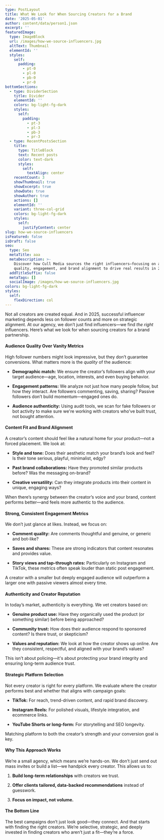 ```yaml
---
type: PostLayout
title: What We Look for When Sourcing Creators for a Brand
date: '2025-05-01'
author: content/data/person1.json
excerpt: ''
featuredImage:
  type: ImageBlock
  url: /images/how-we-source-influencers.jpg
  altText: Thumbnail
  elementId: ''
  styles:
    self:
      padding:
        - pt-0
        - pl-0
        - pb-0
        - pr-0
bottomSections:
  - type: DividerSection
    title: Divider
    elementId: ''
    colors: bg-light-fg-dark
    styles:
      self:
        padding:
          - pt-3
          - pl-3
          - pb-3
          - pr-3
  - type: RecentPostsSection
    title:
      type: TitleBlock
      text: Recent posts
      color: text-dark
      styles:
        self:
          textAlign: center
    recentCount: 3
    showThumbnail: true
    showExcerpt: true
    showDate: true
    showAuthor: true
    actions: []
    elementId: ''
    variant: three-col-grid
    colors: bg-light-fg-dark
    styles:
      self:
        justifyContent: center
slug: how-we-source-influencers
isFeatured: false
isDraft: false
seo:
  type: Seo
  metaTitle: aaa
  metaDescription: >-
    Discover how Cull Media sources the right influencers—focusing on audience
    quality, engagement, and brand alignment to drive real results in 2025.
  addTitleSuffix: false
  metaTags: []
  socialImage: /images/how-we-source-influencers.jpg
colors: bg-light-fg-dark
styles:
  self:
    flexDirection: col
---
```

Not all creators are created equal. And in 2025, successful influencer marketing depends less on follower counts and more on strategic alignment. At our agency, we don’t just find influencers—we find *the right* influencers. Here’s what we look for when sourcing creators for a brand partnership.

#### Audience Quality Over Vanity Metrics

High follower numbers might look impressive, but they don’t guarantee conversions. What matters more is the *quality* of the audience:

*   **Demographic match:** We ensure the creator’s followers align with your target audience—age, location, interests, and even buying behavior.

*   **Engagement patterns:** We analyze not just how many people follow, but how they interact. Are followers commenting, saving, sharing? Passive followers don’t build momentum—engaged ones do.

*   **Audience authenticity:** Using audit tools, we scan for fake followers or bot activity to make sure we're working with creators who’ve built trust, not bought attention.

#### Content Fit and Brand Alignment

A creator’s content should feel like a natural home for your product—not a forced placement. We look at:

*   **Style and tone:** Does their aesthetic match your brand’s look and feel? Is their tone serious, playful, minimalist, edgy?

*   **Past brand collaborations:** Have they promoted similar products before? Was the messaging on-brand?

*   **Creative versatility:** Can they integrate products into their content in unique, engaging ways?

When there’s synergy between the creator’s voice and your brand, content performs better—and feels more authentic to the audience.

#### Strong, Consistent Engagement Metrics

We don’t just glance at likes. Instead, we focus on:

*   **Comment quality:** Are comments thoughtful and genuine, or generic and bot-like?

*   **Saves and shares:** These are strong indicators that content resonates and provides value.

*   **Story views and tap-through rates:** Particularly on Instagram and TikTok, these metrics often speak louder than static post engagement.

A creator with a smaller but deeply engaged audience will outperform a larger one with passive viewers almost every time.

#### Authenticity and Creator Reputation

In today’s market, authenticity is everything. We vet creators based on:

*   **Genuine product use:** Have they organically used the product (or something similar) before being approached?

*   **Community trust:** How does their audience respond to sponsored content? Is there trust, or skepticism?

*   **Values and reputation:** We look at how the creator shows up online. Are they consistent, respectful, and aligned with your brand’s values?

This isn’t about policing—it's about protecting your brand integrity and ensuring long-term audience trust.

#### Strategic Platform Selection

Not every creator is right for every platform. We evaluate where the creator performs best and whether that aligns with campaign goals:

*   **TikTok:** For reach, trend-driven content, and rapid brand discovery.

*   **Instagram Reels:** For polished visuals, lifestyle integration, and ecommerce links.

*   **YouTube Shorts or long-form:** For storytelling and SEO longevity.

Matching platform to both the creator’s strength and your conversion goal is key.

#### Why This Approach Works

We’re a small agency, which means we’re hands-on. We don’t just send out mass invites or build a list—we handpick every creator. This allows us to:

1.  **Build long-term relationships** with creators we trust.

2.  **Offer clients tailored, data-backed recommendations** instead of guesswork.

3.  **Focus on impact, not volume.**

#### The Bottom Line

The best campaigns don’t just look good—they connect. And that starts with finding the right creators. We’re selective, strategic, and deeply invested in finding creators who aren’t just a fit—they’re a force.
